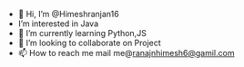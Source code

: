 - 👋 Hi, I’m @Himeshranjan16
-  I’m interested in Java
- 🌱 I’m currently learning Python,JS
- 💞️ I’m looking to collaborate on Project
- 📫 How to reach me mail me@ranajnhimesh6@gamil.com



<!---
Himeshranjan16/Himeshranjan16 is a ✨ special ✨ repository because its `README.md` (this file) appears on your GitHub profile.
You can click the Preview link to take a look at your changes.
--->

